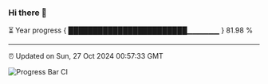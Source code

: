 ### Hi there 👋

⏳ Year progress { ████████████████████████▁▁▁▁▁▁ } 81.98 %

---

⏰ Updated on Sun, 27 Oct 2024 00:57:33 GMT

![Progress Bar CI](https://github.com/code-lakshay/GitHub-Actions-Demo/workflows/Progress%20Bar%20CI/badge.svg)
